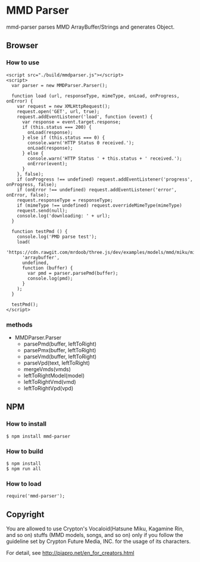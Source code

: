 # MMD Parser

mmd-parser parses MMD ArrayBuffer/Strings and generates Object.


## Browser

### How to use
```
<script src="./build/mmdparser.js"></script>
<script>
  var parser = new MMDParser.Parser();

  function load (url, responseType, mimeType, onLoad, onProgress, onError) {
    var request = new XMLHttpRequest();
    request.open('GET', url, true);
    request.addEventListener('load', function (event) {
      var response = event.target.response;
      if (this.status === 200) {
        onLoad(response);
      } else if (this.status === 0) {
        console.warn('HTTP Status 0 received.');
        onLoad(response);
      } else {
        console.warn('HTTP Status ' + this.status + ' received.');
        onError(event);
      }
    }, false);
    if (onProgress !== undefined) request.addEventListener('progress', onProgress, false);
    if (onError !== undefined) request.addEventListener('error', onError, false);
    request.responseType = responseType;
    if (mimeType !== undefined) request.overrideMimeType(mimeType)
    request.send(null);
    console.log('downloading: ' + url);
  }

  function testPmd () {
    console.log('PMD parse test');
    load(
      'https://cdn.rawgit.com/mrdoob/three.js/dev/examples/models/mmd/miku/miku_v2.pmd',
      'arraybuffer',
      undefined,
      function (buffer) {
        var pmd = parser.parsePmd(buffer);
        console.log(pmd);
      }
    );
  }

  testPmd();
</script>
```

### methods
* MMDParser.Parser
  * parsePmd(buffer, leftToRight)
  * parsePmx(buffer, leftToRight)
  * parseVmd(buffer, leftToRight)
  * parseVpd(text, leftToRight)
  * mergeVmds(vmds)
  * leftToRightModel(model)
  * leftToRightVmd(vmd)
  * leftToRightVpd(vpd)


## NPM

### How to install
```
$ npm install mmd-parser
```

### How to build
```
$ npm install
$ npm run all
```

### How to load
```
require('mmd-parser');
```


## Copyright

You are allowed to use Crypton's Vocaloid(Hatsune Miku, Kagamine Rin, and so on)
stuffs (MMD models, songs, and so on) only if you follow the guideline set by
Crypton Future Media, INC. for the usage of its characters.

For detail, see http://piapro.net/en_for_creators.html
